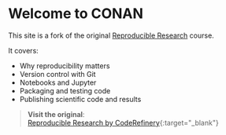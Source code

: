 # Welcome to CONAN

This site is a fork of the original [Reproducible Research](https://coderefinery.github.io/reproducible-research/) course.

It covers:
- Why reproducibility matters
- Version control with Git
- Notebooks and Jupyter
- Packaging and testing code
- Publishing scientific code and results

> **Visit the original**:  
> [Reproducible Research by CodeRefinery](https://coderefinery.github.io/reproducible-research/){:target="_blank"}
